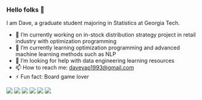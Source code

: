 ### Hello folks 👋

I am Dave, a graduate student majoring in Statistics at Georgia Tech. 
- 🔭 I’m currently working on in-stock distribution strategy project in retail industry with optimization programming
- 🌱 I’m currently learning optimization programming and advanced machine learning methods such as NLP
- 🤔 I’m looking for help with data engineering learning resources
- 📫 How to reach me: daveyap1993@gmail.com
- ⚡ Fun fact: Board game lover


![](https://img.shields.io/badge/TOOLS-PYTHON-informational?style=flat&logo=<LOGO_NAME>&logoColor=white&color=2bbc8a)
![](https://img.shields.io/badge/TOOLS-R-informational?style=flat&logo=<LOGO_NAME>&logoColor=white&color=2bbc8a)
![](https://img.shields.io/badge/TOOLS-SQL-informational?style=flat&logo=<LOGO_NAME>&logoColor=white&color=2bbc8a)
![](https://img.shields.io/badge/TOOLS-TABLEAU-informational?style=flat&logo=<LOGO_NAME>&logoColor=white&color=2bbc8a)
![](https://img.shields.io/badge/KNOWLEDGE-STATISTICS-informational?style=flat&logo=<LOGO_NAME>&logoColor=white&color=2bbc8a)
![](https://img.shields.io/badge/KNOWLEDGE-MACHINELEARNING-informational?style=flat&logo=<LOGO_NAME>&logoColor=white&color=2bbc8a)
<!--
**daveyap1993/daveyap1993** is a ✨ _special_ ✨ repository because its `README.md` (this file) appears on your GitHub profile.




Here are some ideas to get you started:

- 🔭 I’m currently working on ...
- 🌱 I’m currently learning ...
- 👯 I’m looking to collaborate on ...
- 🤔 I’m looking for help with ...
- 💬 Ask me about ...
- 📫 How to reach me: ...
- 😄 Pronouns: ...
- ⚡ Fun fact: ...
-->
